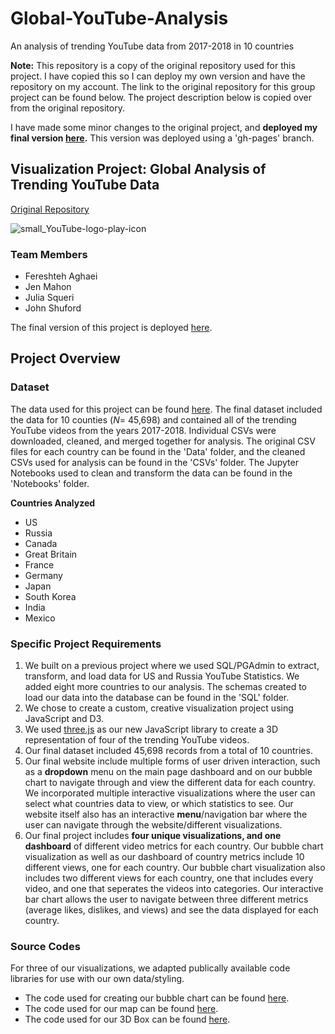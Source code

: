 # Global-YouTube-Analysis
An analysis of trending YouTube data from 2017-2018 in 10 countries

**Note:** This repository is a copy of the original repository used for this project. I have copied this so I can deploy my own version and have the repository on my account. The link to the original repository for this group project can be found below. The project description below is copied over from the original repository.

I have made some minor changes to the original project, and **deployed my final version [here](https://jeosqueri.github.io/Global-YouTube-Analysis/index.html).** This version was deployed using a 'gh-pages' branch. 


Visualization Project: Global Analysis of Trending YouTube Data
-----
[Original Repository](https://github.com/JohnShuford/Visualization_Project)

![small_YouTube-logo-play-icon](https://user-images.githubusercontent.com/69160361/106512655-20e65900-648f-11eb-8900-1df5ec5f7fdb.png)

### Team Members
- Fereshteh Aghaei 
- Jen Mahon 
- Julia Squeri
- John Shuford

The final version of this project is deployed [here](https://johnshuford.github.io/Visualization_Project/).

Project Overview
------
### Dataset

The data used for this project 
can be found [here](https://www.kaggle.com/datasnaek/youtube-new). The final dataset included the data for 10 counties (*N*= 45,698) and contained all of the trending YouTube videos from the years 2017-2018. Individual CSVs were downloaded, cleaned, and merged together for analysis. The original CSV files for each country can be found in the 'Data' folder, and the cleaned CSVs used for analysis can be found in the 'CSVs' folder. The Jupyter Notebooks used to clean and transform the data can be found in the 'Notebooks' folder.

**Countries Analyzed**
- US
- Russia
- Canada
- Great Britain
- France
- Germany
- Japan
- South Korea
- India
- Mexico

### Specific Project Requirements 

1) We built on a previous project where we used SQL/PGAdmin to extract, transform, and load data for US and Russia YouTube Statistics. We added eight more countries to our analysis. The schemas created to load our data into the database can be found in the 'SQL' folder.
2) We chose to create a custom, creative visualization project using JavaScript and D3. 
3) We used [three.js](https://threejs.org/) as our new JavaScript library to create a 3D representation of four of the trending YouTube videos.
4) Our final dataset included 45,698 records from a total of 10 countries.
5) Our final website include multiple forms of user driven interaction, such as a **dropdown** menu on the main page dashboard and on our bubble chart to navigate through and view the different data for each country. We incorporated multiple interactive visualizations where the user can select what countries data to view, or which statistics to see. Our website itself also has an interactive **menu**/navigation bar where the user can navigate through the website/different visualizations.
6) Our final project includes **four unique visualizations, and one dashboard** of different video metrics for each country. Our bubble chart visualization as well as our dashboard of country metrics include 10 different views, one for each country. Our bubble chart visualization also includes two different views for each country, one that includes every video, and one that seperates the videos into categories. Our interactive bar chart allows the user to navigate between three different metrics (average likes, dislikes, and views) and see the data displayed for each country.

### Source Codes

For three of our visualizations, we adapted publically available code libraries for use with our own data/styling. 
- The code used for creating our bubble chart can be found [here](https://vallandingham.me/vis/gates/).
- The code used for our map can be found [here](https://d3-geomap.github.io/).
- The code used for our 3D Box can be found [here](https://threejs.org/examples/).
